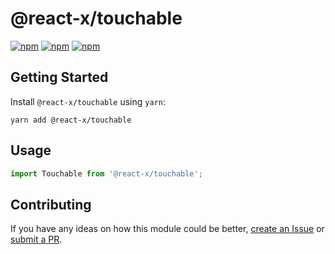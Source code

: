 # @react-x/touchable

[![npm](https://img.shields.io/npm/v/@react-x/touchable.svg)](https://www.npmjs.com/package/@react-x/touchable)
[![npm](https://img.shields.io/npm/dt/@react-x/touchable.svg)](https://www.npmjs.com/package/@react-x/touchable)
[![npm](https://img.shields.io/npm/l/@react-x/touchable.svg)](https://github.com/negativetwelve/react-x/blob/master/LICENSE)

## Getting Started

Install `@react-x/touchable` using `yarn`:

```shell
yarn add @react-x/touchable
```

## Usage

```javascript
import Touchable from '@react-x/touchable';
```

## Contributing

If you have any ideas on how this module could be better, [create an Issue](https://github.com/negativetwelve/react-x/issues) or [submit a PR](https://github.com/negativetwelve/react-x/pulls).
